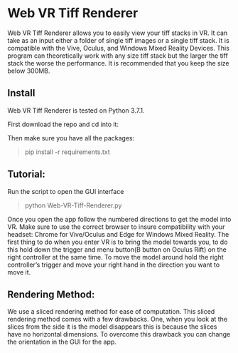 # Web VR Tiff Renderer

Web VR Tiff Renderer allows you to easily view your tiff stacks in VR. It can take as an input either a folder of single tiff images or a single tiff stack. It is compatible with the Vive, Oculus, and Windows Mixed Reality Devices. This program can theoretically work with any size tiff stack but the larger the tiff stack the worse the performance. It is recommended that you keep the size below 300MB. 

## Install

Web VR Tiff Renderer is tested on Python 3.7.1.

First download the repo and cd into it:

Then make sure you have all the packages:
> pip install -r requirements.txt
 
## Tutorial:

Run the script to open the GUI interface
>python Web-VR-Tiff-Renderer.py  

Once you open the app follow the numbered directions to get the model into VR. Make sure to use the correct browser to insure compatibility with your headset: Chrome for Vive/Oculus and Edge for Windows Mixed Reality. The first thing to do when you enter VR is to bring the model towards you, to do this hold down the trigger and menu button(B button on Oculus Rift) on the right controller at the same time. To move the model around hold the right controller’s trigger and move your right hand in the direction you want to move it. 

## Rendering Method:

We use a sliced rendering method for ease of computation. This sliced rendering method comes with a few drawbacks. One, when you look at the slices from the side it is the model disappears this is because the slices have no horizontal dimensions. To overcome this drawback you can change the orientation in the GUI for the app. 


